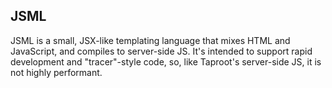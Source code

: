 ## JSML

JSML is a small, JSX-like templating language that mixes HTML and JavaScript, and compiles to server-side JS. It's 
intended to support rapid development and "tracer"-style code, so, like Taproot's server-side JS, it is not highly 
performant.